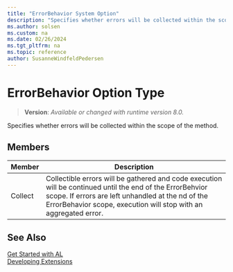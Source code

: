 ```yaml
---
title: "ErrorBehavior System Option"
description: "Specifies whether errors will be collected within the scope of the method."
ms.author: solsen
ms.custom: na
ms.date: 02/26/2024
ms.tgt_pltfrm: na
ms.topic: reference
author: SusanneWindfeldPedersen
---
```

[//]: # (START>DO_NOT_EDIT)
[//]: # (IMPORTANT:Do not edit any of the content between here and the END>DO_NOT_EDIT.)
[//]: # (Any modifications should be made in the .xml files in the ModernDev repo.)
# ErrorBehavior Option Type
> **Version**: _Available or changed with runtime version 8.0._

Specifies whether errors will be collected within the scope of the method.

## Members
|  Member  |  Description  |
|----------------|---------------|
|Collect|Collectible errors will be gathered and code execution will be continued until the end of the ErrorBehvior scope. If errors are left unhandled at the nd of the ErrorBehavior scope, execution will stop with an aggregated error.|

[//]: # (IMPORTANT: END>DO_NOT_EDIT)
## See Also  
[Get Started with AL](../../devenv-get-started.md)  
[Developing Extensions](../../devenv-dev-overview.md)  
